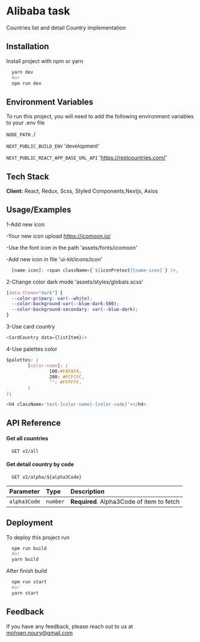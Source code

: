 
# Alibaba task

Countries list and detail Country implementation



## Installation

Install project with npm or yarn

```bash
  yarn dev
  #or
  npm run dev
```
    
## Environment Variables

To run this project, you will need to add the following environment variables to your .env file

`NODE_PATH` 
./

`NEXT_PUBLIC_BUILD_ENV` 
'development'

`NEXT_PUBLIC_REACT_APP_BASE_URL_API` 
'https://restcountries.com/'


## Tech Stack

**Client:** React, Redux, Scss, Styled Components,Nextjs, Axios




## Usage/Examples

1-Add new icon

-Your new icon upload https://icomoon.io/ 


-Use the font icon in the path 'assets/fonts/icomoon' 

-Add new icon in file 'ui-kit/icons/icon'
```javascript
  [name-icon]: <span className={`${iconPretext}[name-icon]`} />,
```

2-Change color dark mode
'assets/styles/globals.scss' 
```css
[data-theme="dark"] {
  --color-primary: var(--white);
  --color-background:var(--blue-dark-500);
  --color-background-secondary: var(--blue-dark);
}
```

3-Use card country

```javascript
<CardCountry data={listItem}/>
```

4-Use palettes color 

```css
$palettes: (
        [color-name]: (
                100:#FAFAFA, 
                200: #FCFCFC, 
                '': #FFFFFF,
        )
);

```

```javascript 
<h4 className='text-[color-name]-[color-code]'></h4>
```


## API Reference

#### Get all countries

```http
  GET v2/all
```


#### Get detail country by code

```http
  GET v2/alpha/${alpha3Code} 
```

| Parameter | Type     | Description                       |
| :-------- | :------- | :-------------------------------- |
| `alpha3Code`      | `number` | **Required**. Alpha3Code of item to fetch |



## Deployment

To deploy this project run

```bash
  npm run build
  #or
  yarn build
```

After finish build 

```bash
  npm run start
  #or
  yarn start
```


## Feedback

If you have any feedback, please reach out to us at mohsen.noury@gmail.com

